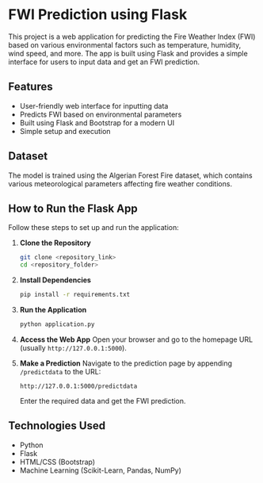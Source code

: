 # FWI Prediction using Flask

This project is a web application for predicting the Fire Weather Index (FWI) based on various environmental factors such as temperature, humidity, wind speed, and more. The app is built using Flask and provides a simple interface for users to input data and get an FWI prediction.

## Features
- User-friendly web interface for inputting data
- Predicts FWI based on environmental parameters
- Built using Flask and Bootstrap for a modern UI
- Simple setup and execution

## Dataset
The model is trained using the Algerian Forest Fire dataset, which contains various meteorological parameters affecting fire weather conditions.

## How to Run the Flask App
Follow these steps to set up and run the application:

1. **Clone the Repository**
   ```bash
   git clone <repository_link>
   cd <repository_folder>
   ```

2. **Install Dependencies**
   ```bash
   pip install -r requirements.txt
   ```

3. **Run the Application**
   ```bash
   python application.py
   ```

4. **Access the Web App**
   Open your browser and go to the homepage URL (usually `http://127.0.0.1:5000`).

5. **Make a Prediction**
   Navigate to the prediction page by appending `/predictdata` to the URL:
   ```
   http://127.0.0.1:5000/predictdata
   ```
   Enter the required data and get the FWI prediction.

## Technologies Used
- Python
- Flask
- HTML/CSS (Bootstrap)
- Machine Learning (Scikit-Learn, Pandas, NumPy)


